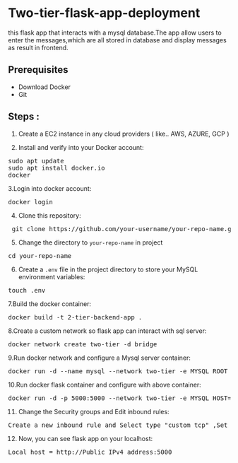 # Two-tier-flask-app-deployment

this flask app that interacts with a mysql database.The app allow users to enter the messages,which are all stored in database and display messages as result in frontend.

## Prerequisites
 - Download Docker
 - Git

## Steps :
1. Create a EC2 instance in any cloud providers ( like.. AWS, AZURE, GCP )

2. Install and verify into your Docker account:
<pre>sudo apt update
sudo apt install docker.io
docker</pre>

3.Login into docker account:
<pre>docker login</pre>

4. Clone this repository:
<pre> git clone https://github.com/your-username/your-repo-name.git </pre>

5. Change the directory to ` your-repo-name ` in project
<pre>cd your-repo-name</pre>

6. Create a `.env` file in the project directory to store your MySQL environment variables:
<pre>touch .env</pre>

7.Build the docker container:
<pre>docker build -t 2-tier-backend-app .</pre>

8.Create a custom network so flask app can interact with sql server:
<pre>docker network create two-tier -d bridge</pre>

9.Run docker network and configure a Mysql server container:
<pre>docker run -d --name mysql --network two-tier -e MYSQL_ROOT_PASSWORD=root -e MYSQL_DATABASE=devops mysql</pre>

10.Run docker flask container and configure with above container:
<pre>docker run -d -p 5000:5000 --network two-tier -e MYSQL_HOST=mysql -e MYSQL_USER=root -e MYSQL_PASSWORD=root -e MYSQL_DB=devops two-tier-backend:latest</pre>

11. Change the Security groups and Edit inbound rules:
<pre>Create a new inbound rule and Select type "custom tcp" ,Set port range "5000" ,Set source "anywhere" and Save rule. </pre>

12. Now, you can see flask app on your localhost:
<pre>Local host = http://Public IPv4 address:5000</pre>
